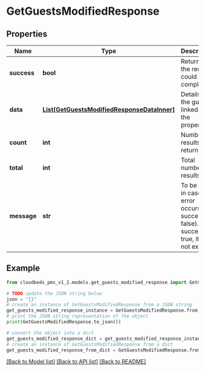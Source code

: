 # GetGuestsModifiedResponse


## Properties

Name | Type | Description | Notes
------------ | ------------- | ------------- | -------------
**success** | **bool** | Returns if the request could be completed | [optional] 
**data** | [**List[GetGuestsModifiedResponseDataInner]**](GetGuestsModifiedResponseDataInner.md) | Details for the guest linked to the property | [optional] 
**count** | **int** | Number of results returned | [optional] 
**total** | **int** | Total number of results | [optional] 
**message** | **str** | To be used in case any error occurs (if success &#x3D; false). If success &#x3D; true, it does not exist. | [optional] 

## Example

```python
from cloudbeds_pms_v1_2.models.get_guests_modified_response import GetGuestsModifiedResponse

# TODO update the JSON string below
json = "{}"
# create an instance of GetGuestsModifiedResponse from a JSON string
get_guests_modified_response_instance = GetGuestsModifiedResponse.from_json(json)
# print the JSON string representation of the object
print(GetGuestsModifiedResponse.to_json())

# convert the object into a dict
get_guests_modified_response_dict = get_guests_modified_response_instance.to_dict()
# create an instance of GetGuestsModifiedResponse from a dict
get_guests_modified_response_from_dict = GetGuestsModifiedResponse.from_dict(get_guests_modified_response_dict)
```
[[Back to Model list]](../README.md#documentation-for-models) [[Back to API list]](../README.md#documentation-for-api-endpoints) [[Back to README]](../README.md)



